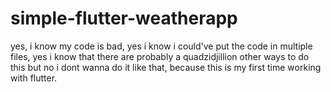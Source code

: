 # simple-flutter-weatherapp

yes, i know my code is bad, yes i know i could've put the code in multiple files, yes i know that there are probably a quadzidjillion other ways to do this but no i dont wanna do it like that, because this is my first time working with flutter.
